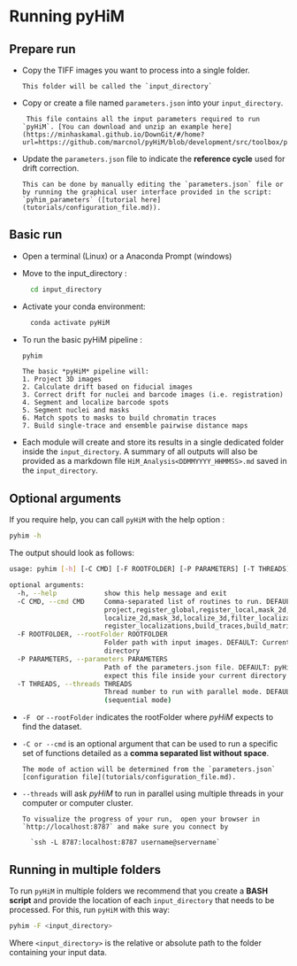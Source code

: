 # Running pyHiM

## Prepare run

- Copy the TIFF images you want to process into a single folder.
  ```{note}
  This folder will be called the `input_directory`
  ```

- Copy or create a file named `parameters.json` into your `input_directory`.

  ```{note}
   This file contains all the input parameters required to run `pyHiM`. [You can download and unzip an example here](https://minhaskamal.github.io/DownGit/#/home?url=https://github.com/marcnol/pyHiM/blob/development/src/toolbox/parameter_file/parameters.json).
  ```

- Update the `parameters.json` file to indicate the **reference cycle** used for drift correction.
  ```{note}
  This can be done by manually editing the `parameters.json` file or by running the graphical user interface provided in the script: `pyhim_parameters` ([tutorial here](tutorials/configuration_file.md)).
  ```

## Basic run

- Open a terminal (Linux) or a Anaconda Prompt (windows)

- Move to the input_directory :

  ```bash
	cd input_directory
	```

- Activate your conda environment:

  ```bash
	conda activate pyHiM
	```

- To run the basic pyHiM pipeline :
	```bash
	pyhim
	```

  ```{note}
  The basic *pyHiM* pipeline will:
  1. Project 3D images
  2. Calculate drift based on fiducial images
  3. Correct drift for nuclei and barcode images (i.e. registration)
  4. Segment and localize barcode spots
  5. Segment nuclei and masks
  6. Match spots to masks to build chromatin traces
  7. Build single-trace and ensemble pairwise distance maps
  ```

- Each module will create and store its results in a single dedicated folder inside the `input_directory`. A summary of all outputs will also be provided as a markdown file `HiM_Analysis<DDMMYYYY_HHMMSS>.md` saved in the `input_directory`.

## Optional arguments

If you require help, you can call `pyHiM` with the help option :
```bash
pyhim -h
```

The output should look as follows:

```sh
usage: pyhim [-h] [-C CMD] [-F ROOTFOLDER] [-P PARAMETERS] [-T THREADS]

optional arguments:
  -h, --help            show this help message and exit
  -C CMD, --cmd CMD     Comma-separated list of routines to run. DEFAULT:
                        project,register_global,register_local,mask_2d,
                        localize_2d,mask_3d,localize_3d,filter_localizations,
                        register_localizations,build_traces,build_matrix
  -F ROOTFOLDER, --rootFolder ROOTFOLDER
                        Folder path with input images. DEFAULT: Current
                        directory
  -P PARAMETERS, --parameters PARAMETERS
                        Path of the parameters.json file. DEFAULT: pyHiM
                        expect this file inside your current directory
  -T THREADS, --threads THREADS
                        Thread number to run with parallel mode. DEFAULT: 1
                        (sequential mode)
```



- ```-F ``` or ```--rootFolder``` indicates the rootFolder where *pyHiM* expects to find the dataset.

- ```-C or --cmd``` is an optional argument that can be used to run a specific set of functions detailed as a **comma separated list without space**.
  ```{note}
  The mode of action will be determined from the `parameters.json` [configuration file](tutorials/configuration_file.md).
  ```

- ```--threads``` will ask *pyHiM* to run in parallel using multiple threads in your computer or computer cluster.
  ```{note}
  To visualize the progress of your run,  open your browser in `http://localhost:8787` and make sure you connect by

    `ssh -L 8787:localhost:8787 username@servername`
  ```

## Running in multiple folders
To run `pyHiM` in multiple folders we recommend that you create a **BASH script** and provide the location of each `input_directory` that needs to be processed. For this, run `pyHiM` with this way:
```sh
pyhim -F <input_directory>
```
Where `<input_directory>` is the relative or absolute path to the folder containing your input data.
